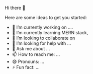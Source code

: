 Hi there 👋



Here are some ideas to get you started:

- 🔭 I’m currently working on ....
- 🌱 I’m currently learning MERN stack,
- 👯 I’m looking to collaborate on 
- 🤔 I’m looking for help with ...
- 💬 Ask me about ...
- 📫 How to reach me: ...
- 😄 Pronouns: ...
- ⚡ Fun fact: ...

